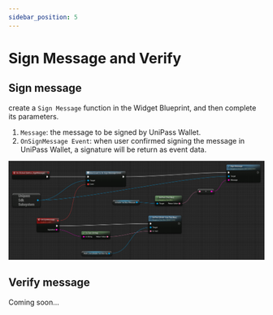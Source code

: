 ```yaml
---
sidebar_position: 5
---
```


# Sign Message and Verify

## Sign message

create a `Sign Message` function in the Widget Blueprint, and then complete its parameters.

1. `Message`: the message to be signed by UniPass Wallet.
2. `OnSignMessage Event`: when user confirmed signing the message in UniPass Wallet, a signature will be return as event data.

![sign message](./img/unreal-sign-message.png)

## Verify message

Coming soon...